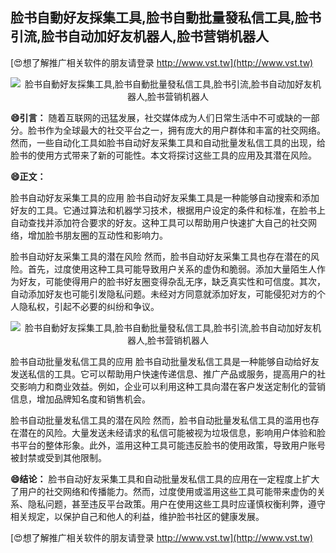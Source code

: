 ## **脸书自動好友採集工具,脸书自動批量發私信工具,脸书引流,脸书自动加好友机器人,脸书营销机器人**

[😍想了解推广相关软件的朋友请登录 http://www.vst.tw](http://www.vst.tw)

 <center><img src="https://vst.tw/MP4/tuiguang/png/4.png" alt="脸书自動好友採集工具,脸书自動批量發私信工具,脸书引流,脸书自动加好友机器人,脸书营销机器人"></center>

**😄引言：**
随着互联网的迅猛发展，社交媒体成为人们日常生活中不可或缺的一部分。脸书作为全球最大的社交平台之一，拥有庞大的用户群体和丰富的社交网络。然而，一些自动化工具如脸书自动好友采集工具和自动批量发私信工具的出现，给脸书的使用方式带来了新的可能性。本文将探讨这些工具的应用及其潜在风险。

**😄正文：**

脸书自动好友采集工具的应用
脸书自动好友采集工具是一种能够自动搜索和添加好友的工具。它通过算法和机器学习技术，根据用户设定的条件和标准，在脸书上自动查找并添加符合要求的好友。这种工具可以帮助用户快速扩大自己的社交网络，增加脸书朋友圈的互动性和影响力。

脸书自动好友采集工具的潜在风险
然而，脸书自动好友采集工具也存在潜在的风险。首先，过度使用这种工具可能导致用户关系的虚伪和脆弱。添加大量陌生人作为好友，可能使得用户的脸书好友圈变得杂乱无序，缺乏真实性和可信度。其次，自动添加好友也可能引发隐私问题。未经对方同意就添加好友，可能侵犯对方的个人隐私权，引起不必要的纠纷和争议。

 <center><img src="https://vst.tw/MP4/tuiguang/png/3.png" alt="脸书自動好友採集工具,脸书自動批量發私信工具,脸书引流,脸书自动加好友机器人,脸书营销机器人"></center>

脸书自动批量发私信工具的应用
脸书自动批量发私信工具是一种能够自动给好友发送私信的工具。它可以帮助用户快速传递信息、推广产品或服务，提高用户的社交影响力和商业效益。例如，企业可以利用这种工具向潜在客户发送定制化的营销信息，增加品牌知名度和销售机会。

脸书自动批量发私信工具的潜在风险
然而，脸书自动批量发私信工具的滥用也存在潜在的风险。大量发送未经请求的私信可能被视为垃圾信息，影响用户体验和脸书平台的整体形象。此外，滥用这种工具可能违反脸书的使用政策，导致用户账号被封禁或受到其他限制。

**😄结论：**
脸书自动好友采集工具和自动批量发私信工具的应用在一定程度上扩大了用户的社交网络和传播能力。然而，过度使用或滥用这些工具可能带来虚伪的关系、隐私问题，甚至违反平台政策。用户在使用这些工具时应谨慎权衡利弊，遵守相关规定，以保护自己和他人的利益，维护脸书社区的健康发展。

[😍想了解推广相关软件的朋友请登录 http://www.vst.tw](http://www.vst.tw)



